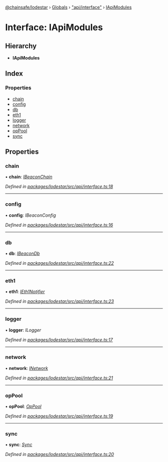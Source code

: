 [@chainsafe/lodestar](../README.md) › [Globals](../globals.md) › ["api/interface"](../modules/_api_interface_.md) › [IApiModules](_api_interface_.iapimodules.md)

# Interface: IApiModules

## Hierarchy

* **IApiModules**

## Index

### Properties

* [chain](_api_interface_.iapimodules.md#chain)
* [config](_api_interface_.iapimodules.md#config)
* [db](_api_interface_.iapimodules.md#db)
* [eth1](_api_interface_.iapimodules.md#eth1)
* [logger](_api_interface_.iapimodules.md#logger)
* [network](_api_interface_.iapimodules.md#network)
* [opPool](_api_interface_.iapimodules.md#oppool)
* [sync](_api_interface_.iapimodules.md#sync)

## Properties

###  chain

• **chain**: *[IBeaconChain](_chain_interface_.ibeaconchain.md)*

*Defined in [packages/lodestar/src/api/interface.ts:18](https://github.com/ChainSafe/lodestar/blob/2fb982b/packages/lodestar/src/api/interface.ts#L18)*

___

###  config

• **config**: *IBeaconConfig*

*Defined in [packages/lodestar/src/api/interface.ts:16](https://github.com/ChainSafe/lodestar/blob/2fb982b/packages/lodestar/src/api/interface.ts#L16)*

___

###  db

• **db**: *[IBeaconDb](_db_api_beacon_interface_.ibeacondb.md)*

*Defined in [packages/lodestar/src/api/interface.ts:22](https://github.com/ChainSafe/lodestar/blob/2fb982b/packages/lodestar/src/api/interface.ts#L22)*

___

###  eth1

• **eth1**: *[IEth1Notifier](_eth1_interface_.ieth1notifier.md)*

*Defined in [packages/lodestar/src/api/interface.ts:23](https://github.com/ChainSafe/lodestar/blob/2fb982b/packages/lodestar/src/api/interface.ts#L23)*

___

###  logger

• **logger**: *ILogger*

*Defined in [packages/lodestar/src/api/interface.ts:17](https://github.com/ChainSafe/lodestar/blob/2fb982b/packages/lodestar/src/api/interface.ts#L17)*

___

###  network

• **network**: *[INetwork](_network_interface_.inetwork.md)*

*Defined in [packages/lodestar/src/api/interface.ts:21](https://github.com/ChainSafe/lodestar/blob/2fb982b/packages/lodestar/src/api/interface.ts#L21)*

___

###  opPool

• **opPool**: *[OpPool](../classes/_oppool_oppool_.oppool.md)*

*Defined in [packages/lodestar/src/api/interface.ts:19](https://github.com/ChainSafe/lodestar/blob/2fb982b/packages/lodestar/src/api/interface.ts#L19)*

___

###  sync

• **sync**: *[Sync](../classes/_sync_index_.sync.md)*

*Defined in [packages/lodestar/src/api/interface.ts:20](https://github.com/ChainSafe/lodestar/blob/2fb982b/packages/lodestar/src/api/interface.ts#L20)*
